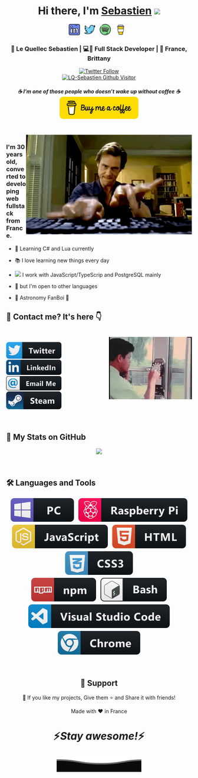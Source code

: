 <div align="center">
  <h1>Hi there, I'm <a href="https://seblequellec.fr/">Sebastien</a> <img src="https://media.giphy.com/media/hvRJCLFzcasrR4ia7z/giphy.gif" width="25px"> </h1>
</div>

<p align="center">
  <a href="https://www.linkedin.com/in/sebastien-le-quellec/"><img height="30" src="https://raw.githubusercontent.com/LQ-Sebastien/LQ-Sebastien/main/assets/linkedin.png?raw=true"></a>&nbsp;&nbsp;
  <a href="https://twitter.com/KronikSeb"><img height="30" src="https://raw.githubusercontent.com/LQ-Sebastien/LQ-Sebastien/main/assets/twitter.png?raw=true"></a>&nbsp;&nbsp;
  <a href="https://open.spotify.com/user/6j6jvf0refwqcwdxzoxalfvja?si=96914a4dfde245b8"><img height="30" src="https://raw.githubusercontent.com/LQ-Sebastien/LQ-Sebastien/main/assets/spotify.png?raw=true"></a>&nbsp;&nbsp;
  <a href="https://www.buymeacoffee.com/skronik"><img height="30" src="https://raw.githubusercontent.com/LQ-Sebastien/LQ-Sebastien/main/assets/bmcoffee.jpg?raw=true"></a>&nbsp;&nbsp;
</p>



<div align="center">
  <h3>🙎 Le Quellec Sebastien | 💻📱 Full Stack Developer | 📍 France, Brittany</h3>
</div>



<p align="center">
   <a href="https://twitter.com/SebKronik"><img alt="Twitter Follow" src="https://img.shields.io/twitter/follow/SebKronik?style=for-the-badge&color=09f&labelColor=black&logo=twitter&label=@SebKronik"></a>
   <br>
   <a href="https://visitor-badge.glitch.me/badge?page_id=lq-sebastien"> <img alt="LQ-Sebastien Github Visitor" src="https://visitor-badge.glitch.me/badge?page_id=lq-sebastien"> </a>
</p>
 
<h5 align="center">
  ☕ <i>I’m one of those people who doesn’t wake up without coffee</i> ☕
  <br>
  <a href="https://www.buymeacoffee.com/skronik"><img height="60" src="https://raw.githubusercontent.com/LQ-Sebastien/LQ-Sebastien/main/assets/bmcoffee.svg?raw=true"></a>
</h5>
 
<br />
<img align="right" width="450px" alt="Jim Carrey Keyboard Killer GIF" src="https://raw.githubusercontent.com/LQ-Sebastien/LQ-Sebastien/main/assets/jimcarrey.gif?raw=true" />
<p align="center">
  <h3> I'm 30 years old, converted to developing web fullstack from France.</h3>
</p>

  - 📖 Learning C# and Lua currently

  - 📚 I love learning new things every day
  
  - <img src="https://media.giphy.com/media/WUlplcMpOCEmTGBtBW/giphy.gif" width="30"> I work with JavaScript/TypeScrip and PostgreSQL mainly
  
  - 🌱 but I'm open to other languages
  
  - 🔭 Astronomy FanBoi 🥰
  

<h2>💬 Contact me? It's here 👇</h2>
<br />
<img align="right" width="225px" alt="Old phone on a wall" src="https://raw.githubusercontent.com/LQ-Sebastien/LQ-Sebastien/main/assets/200.webp?raw=true" />

<p align="left">
  <a href="https://twitter.com/KronikSeb"><img src="https://raw.githubusercontent.com/LQ-Sebastien/LQ-Sebastien/main/assets/twitter-bar.svg" width="150"></a>&nbsp;&nbsp;
  <a href="https://www.linkedin.com/in/sebastien-le-quellec/"><img src="https://raw.githubusercontent.com/LQ-Sebastien/LQ-Sebastien/main/assets/linkedin-bar.png" width="150"></a>
  <br />
  <a href="contact@seblequellec.fr"><img src="https://raw.githubusercontent.com/LQ-Sebastien/LQ-Sebastien/main/assets/email_me.svg" width="150"></a>&nbsp;&nbsp;
  <a href="https://steamcommunity.com/id/KRONIKstm/"><img src="https://raw.githubusercontent.com/LQ-Sebastien/LQ-Sebastien/main/assets/steam.png" width="150"></a>
</p>
<br />

<div>
<h2> 💪 My Stats on GitHub </h2>


<p align="center" >
  <a href="https://github.com/anuraghazra/github-readme-stats"> 
    <img  src="https://github-readme-stats.vercel.app/api?username=LQ-Sebastien&&show_icons=true&theme=radical"/>
  </a>
</p>

<br />

<h2> 🛠️ Languages and Tools </h2>

<p align="center">
  <!-- For more icons please follow  https://github.com/MikeCodesDotNET/ColoredBadges -->
  <img src="https://raw.githubusercontent.com/LQ-Sebastien/LQ-Sebastien/main/assets/pc.svg" alt="pc" style="vertical-align:top; margin:4px">
  <img src="https://raw.githubusercontent.com/LQ-Sebastien/LQ-Sebastien/main/assets/raspberrypi.svg" alt="rpi" style="vertical-align:top; margin:4px">
  <br />
  <img src="https://raw.githubusercontent.com/LQ-Sebastien/LQ-Sebastien/main/assets/js.svg" alt="js" style="vertical-align:top; margin:4px">
  <img src="https://raw.githubusercontent.com/LQ-Sebastien/LQ-Sebastien/main/assets/html.svg" alt="html" style="vertical-align:top; margin:4px">
  <img src="https://raw.githubusercontent.com/LQ-Sebastien/LQ-Sebastien/main/assets/css3.svg" alt="css3" style="vertical-align:top; margin:4px">
  <br />     
  <img src="https://raw.githubusercontent.com/LQ-Sebastien/LQ-Sebastien/main/assets/npm.svg" alt="npm" style="vertical-align:top; margin:4px">
  <img src="https://raw.githubusercontent.com/LQ-Sebastien/LQ-Sebastien/main/assets/bash.svg" alt="bash" style="vertical-align:top; margin:4px">
  <img src="https://raw.githubusercontent.com/LQ-Sebastien/LQ-Sebastien/main/assets/visualstudio_code.svg" alt="vscode" style="vertical-align:top; margin:4px">
  <img src="https://raw.githubusercontent.com/LQ-Sebastien/LQ-Sebastien/main/assets/chrome.svg" alt="chrome" style="vertical-align:top; margin:4px">
</p>

<br />

<h2 align="center">🤝 Support</h2>

<p align="center">💙 If you like my projects, Give them ⭐ and Share it with friends!</p>
</p>
<p align="center">Made with ❤️ in France</p>

<h1 align='center'>⚡️<i>Stay awesome!</i>⚡️</h1>

<p align="center">
        <img src="https://raw.githubusercontent.com/LQ-Sebastien/LQ-Sebastien/main/assets/Bottom.svg" alt="Github Stats" />
</p>

